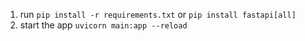 1. run `pip install -r requirements.txt` or `pip install fastapi[all]`
2. start the app `uvicorn main:app --reload`
